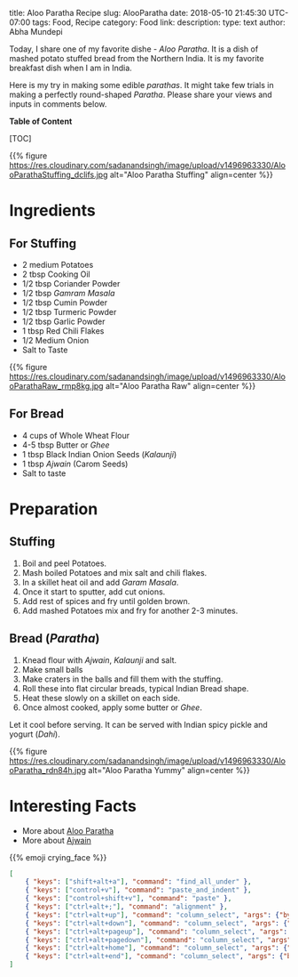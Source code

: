 title: Aloo Paratha Recipe
slug: AlooParatha
date: 2018-05-10 21:45:30 UTC-07:00
tags: Food, Recipe
category: Food
link:
description:
type: text
author: Abha Mundepi

Today, I share one of my favorite dishe - *Aloo Paratha*. It is a dish
of mashed potato stuffed bread from the Northern India. It is my
favorite breakfast dish when I am in India.

Here is my try in making some edible *parathas*. It might take few
trials in making a perfectly round-shaped *Paratha*. Please share your
views and inputs in comments below.

<!--more-->

**Table of Content**

[TOC]

{{% figure https://res.cloudinary.com/sadanandsingh/image/upload/v1496963330/AlooParathaStuffing_dclifs.jpg alt="Aloo Paratha Stuffing" align=center %}}

Ingredients
===========

For Stuffing
------------

-   2 medium Potatoes
-   2 tbsp Cooking Oil
-   1/2 tbsp Coriander Powder
-   1/2 tbsp *Gamram Masala*
-   1/2 tbsp Cumin Powder
-   1/2 tbsp Turmeric Powder
-   1/2 tbsp Garlic Powder
-   1 tbsp Red Chili Flakes
-   1/2 Medium Onion
-   Salt to Taste

{{% figure https://res.cloudinary.com/sadanandsingh/image/upload/v1496963330/AlooParathaRaw_rmp8kg.jpg alt="Aloo Paratha Raw" align=center %}}

For Bread
---------

-   4 cups of Whole Wheat Flour
-   4-5 tbsp Butter or *Ghee*
-   1 tbsp Black Indian Onion Seeds (*Kalaunji*)
-   1 tbsp *Ajwain* (Carom Seeds)
-   Salt to taste

Preparation
===========

Stuffing
--------

1.  Boil and peel Potatoes.
2.  Mash boiled Potatoes and mix salt and chili flakes.
3.  In a skillet heat oil and add *Garam Masala*.
4.  Once it start to sputter, add cut onions.
5.  Add rest of spices and fry until golden brown.
6.  Add mashed Potatoes mix and fry for another 2-3 minutes.

Bread (*Paratha*)
-----------------

1.  Knead flour with *Ajwain*, *Kalaunji* and salt.
2.  Make small balls
3.  Make craters in the balls and fill them with the stuffing.
4.  Roll these into flat circular breads, typical Indian Bread shape.
5.  Heat these slowly on a skillet on each side.
6.  Once almost cooked, apply some butter or *Ghee*.

Let it cool before serving. It can be served with Indian spicy pickle
and yogurt (*Dahi*).

{{% figure https://res.cloudinary.com/sadanandsingh/image/upload/v1496963330/AlooParatha_rdn84h.jpg alt="Aloo Paratha Yummy" align=center %}}

Interesting Facts
=================

-   More about [Aloo Paratha](https://en.wikipedia.org/wiki/Aloo_paratha)
-   More about [Ajwain](https://en.wikipedia.org/wiki/Ajwain)

{{% emoji crying_face %}}

```json
[
    { "keys": ["shift+alt+a"], "command": "find_all_under" },
    { "keys": ["control+v"], "command": "paste_and_indent" },
    { "keys": ["control+shift+v"], "command": "paste" },
    { "keys": ["ctrl+alt+;"], "command": "alignment" },
    { "keys": ["ctrl+alt+up"], "command": "column_select", "args": {"by": "lines", "forward": false}},
    { "keys": ["ctrl+alt+down"], "command": "column_select", "args": {"by": "lines", "forward": true}},
    { "keys": ["ctrl+alt+pageup"], "command": "column_select", "args": {"by": "pages", "forward": false}},
    { "keys": ["ctrl+alt+pagedown"], "command": "column_select", "args": {"by": "pages", "forward": true}},
    { "keys": ["ctrl+alt+home"], "command": "column_select", "args": {"by": "all", "forward": false}},
    { "keys": ["ctrl+alt+end"], "command": "column_select", "args": {"by": "all", "forward": true}}
]
```
